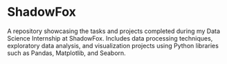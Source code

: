 # ShadowFox
A repository showcasing the tasks and projects completed during my Data Science Internship at ShadowFox. Includes data processing techniques, exploratory data analysis, and visualization projects using Python libraries such as Pandas, Matplotlib, and Seaborn.
